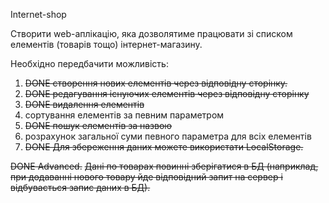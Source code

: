 Internet-shop

Створити web-аплікацію, яка дозволятиме працювати зі списком елементів (товарів тощо) інтернет-магазину. 

Необхідно передбачити можливість: 
1. ~~DONE створення нових елементів через відповідну сторінку.~~
2. ~~DONE редагування існуючих елементів через відповідну сторінку~~
3. ~~DONE видалення елементів~~
4. сортування елементів за певним параметром
5. ~~DONE пошук елементів за назвою~~
6. розрахунок загальної суми певного параметра для всіх елементів
7. ~~DONE Для збереження даних можете використати LocalStorage.~~

~~DONE Advanced.~~
~~Дані по товарах повинні зберігатися в БД (наприклад, при додаванні нового товару йде відповідний запит на сервер і відбувається запис даних в БД).~~
